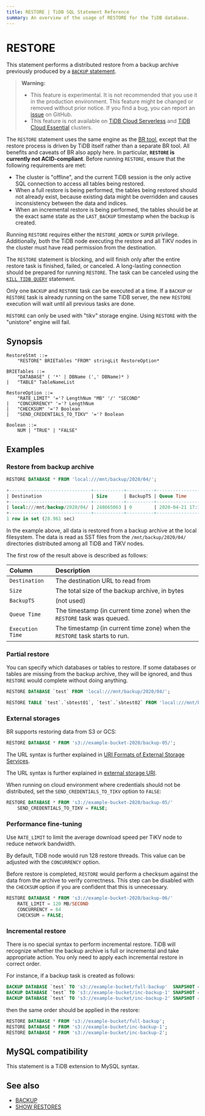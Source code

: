 ```yaml
---
title: RESTORE | TiDB SQL Statement Reference
summary: An overview of the usage of RESTORE for the TiDB database.
---
```


# RESTORE

This statement performs a distributed restore from a backup archive previously produced by a [`BACKUP` statement](/sql-statements/sql-statement-backup.md).

> **Warning:**
>
> - This feature is experimental. It is not recommended that you use it in the production environment. This feature might be changed or removed without prior notice. If you find a bug, you can report an [issue](https://github.com/pingcap/tidb/issues) on GitHub.
> - This feature is not available on [TiDB Cloud Serverless](https://docs.pingcap.com/tidbcloud/select-cluster-tier#tidb-cloud-serverless) and [TiDB Cloud Essential](https://docs.pingcap.com/tidbcloud/select-cluster-tier#essential) clusters.

The `RESTORE` statement uses the same engine as the [BR tool](https://docs.pingcap.com/tidb/stable/backup-and-restore-overview), except that the restore process is driven by TiDB itself rather than a separate BR tool. All benefits and caveats of BR also apply here. In particular, **`RESTORE` is currently not ACID-compliant**. Before running `RESTORE`, ensure that the following requirements are met:

* The cluster is "offline", and the current TiDB session is the only active SQL connection to access all tables being restored.
* When a full restore is being performed, the tables being restored should not already exist, because existing data might be overridden and causes inconsistency between the data and indices.
* When an incremental restore is being performed, the tables should be at the exact same state as the `LAST_BACKUP` timestamp when the backup is created.

Running `RESTORE` requires either the `RESTORE_ADMIN` or `SUPER` privilege. Additionally, both the TiDB node executing the restore and all TiKV nodes in the cluster must have read permission from the destination.

The `RESTORE` statement is blocking, and will finish only after the entire restore task is finished, failed, or canceled. A long-lasting connection should be prepared for running `RESTORE`. The task can be canceled using the [`KILL TIDB QUERY`](/sql-statements/sql-statement-kill.md) statement.

Only one `BACKUP` and `RESTORE` task can be executed at a time. If a `BACKUP` or `RESTORE` task is already running on the same TiDB server, the new `RESTORE` execution will wait until all previous tasks are done.

`RESTORE` can only be used with "tikv" storage engine. Using `RESTORE` with the "unistore" engine will fail.

## Synopsis

```ebnf+diagram
RestoreStmt ::=
    "RESTORE" BRIETables "FROM" stringLit RestoreOption*

BRIETables ::=
    "DATABASE" ( '*' | DBName (',' DBName)* )
|   "TABLE" TableNameList

RestoreOption ::=
    "RATE_LIMIT" '='? LengthNum "MB" '/' "SECOND"
|   "CONCURRENCY" '='? LengthNum
|   "CHECKSUM" '='? Boolean
|   "SEND_CREDENTIALS_TO_TIKV" '='? Boolean

Boolean ::=
    NUM | "TRUE" | "FALSE"
```

## Examples

### Restore from backup archive


```sql
RESTORE DATABASE * FROM 'local:///mnt/backup/2020/04/';
```

```sql
+------------------------------+-----------+----------+---------------------+---------------------+
| Destination                  | Size      | BackupTS | Queue Time          | Execution Time      |
+------------------------------+-----------+----------+---------------------+---------------------+
| local:///mnt/backup/2020/04/ | 248665063 | 0        | 2020-04-21 17:16:55 | 2020-04-21 17:16:55 |
+------------------------------+-----------+----------+---------------------+---------------------+
1 row in set (28.961 sec)
```

In the example above, all data is restored from a backup archive at the local filesystem. The data is read as SST files from the `/mnt/backup/2020/04/` directories distributed among all TiDB and TiKV nodes.

The first row of the result above is described as follows:

| Column | Description |
| :-------- | :--------- |
| `Destination` | The destination URL to read from |
| `Size` |  The total size of the backup archive, in bytes |
| `BackupTS` | (not used) |
| `Queue Time` | The timestamp (in current time zone) when the `RESTORE` task was queued. |
| `Execution Time` | The timestamp (in current time zone) when the `RESTORE` task starts to run. |

### Partial restore

You can specify which databases or tables to restore. If some databases or tables are missing from the backup archive, they will be ignored, and thus `RESTORE` would complete without doing anything.


```sql
RESTORE DATABASE `test` FROM 'local:///mnt/backup/2020/04/';
```


```sql
RESTORE TABLE `test`.`sbtest01`, `test`.`sbtest02` FROM 'local:///mnt/backup/2020/04/';
```

### External storages

BR supports restoring data from S3 or GCS:


```sql
RESTORE DATABASE * FROM 's3://example-bucket-2020/backup-05/';
```

<CustomContent platform="tidb">

The URL syntax is further explained in [URI Formats of External Storage Services](/external-storage-uri.md).

</CustomContent>

<CustomContent platform="tidb-cloud">

The URL syntax is further explained in [external storage URI](https://docs.pingcap.com/tidb/stable/external-storage-uri).

</CustomContent>

When running on cloud environment where credentials should not be distributed, set the `SEND_CREDENTIALS_TO_TIKV` option to `FALSE`:


```sql
RESTORE DATABASE * FROM 's3://example-bucket-2020/backup-05/'
    SEND_CREDENTIALS_TO_TIKV = FALSE;
```

### Performance fine-tuning

Use `RATE_LIMIT` to limit the average download speed per TiKV node to reduce network bandwidth.

By default, TiDB node would run 128 restore threads. This value can be adjusted with the `CONCURRENCY` option.

Before restore is completed, `RESTORE` would perform a checksum against the data from the archive to verify correctness. This step can be disabled with the `CHECKSUM` option if you are confident that this is unnecessary.


```sql
RESTORE DATABASE * FROM 's3://example-bucket-2020/backup-06/'
    RATE_LIMIT = 120 MB/SECOND
    CONCURRENCY = 64
    CHECKSUM = FALSE;
```

### Incremental restore

There is no special syntax to perform incremental restore. TiDB will recognize whether the backup archive is full or incremental and take appropriate action. You only need to apply each incremental restore in correct order.

For instance, if a backup task is created as follows:


```sql
BACKUP DATABASE `test` TO 's3://example-bucket/full-backup'  SNAPSHOT = 413612900352000;
BACKUP DATABASE `test` TO 's3://example-bucket/inc-backup-1' SNAPSHOT = 414971854848000 LAST_BACKUP = 413612900352000;
BACKUP DATABASE `test` TO 's3://example-bucket/inc-backup-2' SNAPSHOT = 416353458585600 LAST_BACKUP = 414971854848000;
```

then the same order should be applied in the restore:


```sql
RESTORE DATABASE * FROM 's3://example-bucket/full-backup';
RESTORE DATABASE * FROM 's3://example-bucket/inc-backup-1';
RESTORE DATABASE * FROM 's3://example-bucket/inc-backup-2';
```

## MySQL compatibility

This statement is a TiDB extension to MySQL syntax.

## See also

* [BACKUP](/sql-statements/sql-statement-backup.md)
* [SHOW RESTORES](/sql-statements/sql-statement-show-backups.md)

